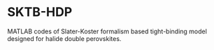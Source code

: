 # SKTB-HDP
MATLAB codes of Slater-Koster formalism based tight-binding model designed for halide double perovskites.
